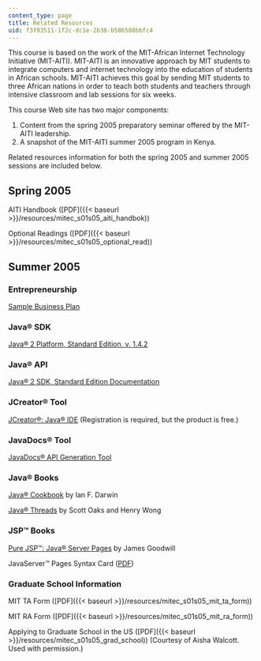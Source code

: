 ```yaml
---
content_type: page
title: Related Resources
uid: f3f93511-1f2c-dc1e-2b38-b586588bbfc4
---
```


This course is based on the work of the MIT-African Internet Technology Initiative (MIT-AITI). MIT-AITI is an innovative approach by MIT students to integrate computers and internet technology into the education of students in African schools. MIT-AITI achieves this goal by sending MIT students to three African nations in order to teach both students and teachers through intensive classroom and lab sessions for six weeks.

This course Web site has two major components:

1.  Content from the spring 2005 preparatory seminar offered by the MIT-AITI leadership.
2.  A snapshot of the MIT-AITI summer 2005 program in Kenya.

Related resources information for both the spring 2005 and summer 2005 sessions are included below.

Spring 2005
-----------

AITI Handbook ([PDF]({{< baseurl >}}/resources/mitec_s01s05_aiti_handbok))

Optional Readings ([PDF]({{< baseurl >}}/resources/mitec_s01s05_optional_read))

Summer 2005
-----------

### Entrepreneurship

[Sample Business Plan](http://www.bplans.com/sample_business_plans.php)

### Java® SDK

[Java® 2 Platform, Standard Edition, v. 1.4.2](http://java.sun.com/j2se/1.4.2/download.html)

### Java® API

[Java® 2 SDK, Standard Edition Documentation](http://java.sun.com/j2se/1.4.2/docs/index.html)

### JCreator® Tool

[JCreator®: Java® IDE](http://www.jcreator.com/index.htm) (Registration is required, but the product is free.)

### JavaDocs® Tool

[JavaDocs® API Generation Tool](http://java.sun.com/j2se/javadoc/index.jsp)

### Java® Books

[Java® Cookbook](http://www.oreilly.com/catalog/javacook/) by Ian F. Darwin

[Java® Threads](http://www.oreilly.com/catalog/jthreads3/) by Scott Oaks and Henry Wong

### JSP™ Books

[Pure JSP™: Java® Server Pages](http://www.informit.com/store/product.aspx?isbn=0672319020) by James Goodwill

JavaServer™ Pages Syntax Card ([PDF](http://java.sun.com/products/jsp/syntax/1.2/card12.pdf))

### Graduate School Information

MIT TA Form ([PDF]({{< baseurl >}}/resources/mitec_s01s05_mit_ta_form))

MIT RA Form ([PDF]({{< baseurl >}}/resources/mitec_s01s05_mit_ra_form))

Applying to Graduate School in the US ([PDF]({{< baseurl >}}/resources/mitec_s01s05_grad_school)) (Courtesy of Aisha Walcott. Used with permission.)